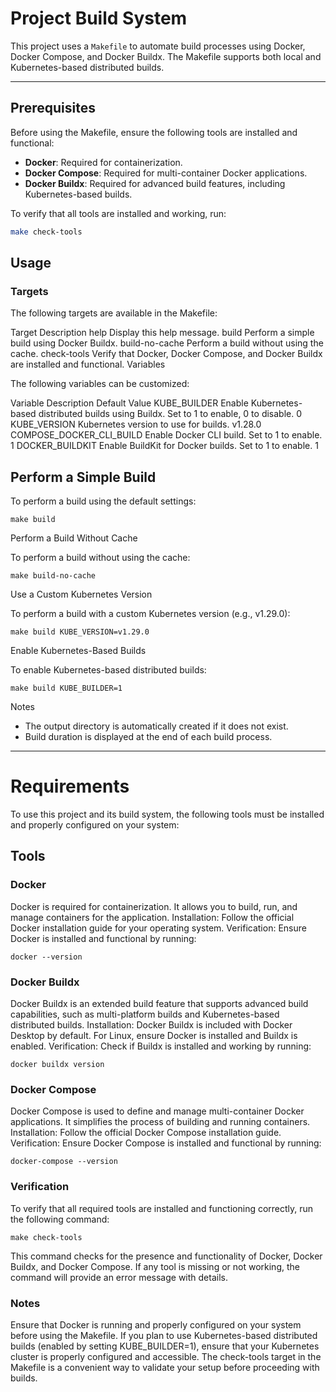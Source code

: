 # Project Build System

This project uses a `Makefile` to automate build processes using Docker, Docker Compose, and Docker Buildx. The Makefile supports both local and Kubernetes-based distributed builds.

---

## Prerequisites

Before using the Makefile, ensure the following tools are installed and functional:

- **Docker**: Required for containerization.
- **Docker Compose**: Required for multi-container Docker applications.
- **Docker Buildx**: Required for advanced build features, including Kubernetes-based builds.

To verify that all tools are installed and working, run:

```bash
make check-tools
```

## Usage

### Targets

The following targets are available in the Makefile:

Target	Description
help	Display this help message.
build	Perform a simple build using Docker Buildx.
build-no-cache	Perform a build without using the cache.
check-tools	Verify that Docker, Docker Compose, and Docker Buildx are installed and functional.
Variables

The following variables can be customized:

Variable	Description	Default Value
KUBE_BUILDER	Enable Kubernetes-based distributed builds using Buildx. Set to 1 to enable, 0 to disable.	0
KUBE_VERSION	Kubernetes version to use for builds.	v1.28.0
COMPOSE_DOCKER_CLI_BUILD	Enable Docker CLI build. Set to 1 to enable.	1
DOCKER_BUILDKIT	Enable BuildKit for Docker builds. Set to 1 to enable.	1


## Perform a Simple Build

To perform a build using the default settings:
```
make build
```

Perform a Build Without Cache

To perform a build without using the cache:
```
make build-no-cache
```

Use a Custom Kubernetes Version

To perform a build with a custom Kubernetes version (e.g., v1.29.0):
```
make build KUBE_VERSION=v1.29.0
```
Enable Kubernetes-Based Builds

To enable Kubernetes-based distributed builds:

```
make build KUBE_BUILDER=1
```

Notes

- The output directory is automatically created if it does not exist.
- Build duration is displayed at the end of each build process.

---

# Requirements

To use this project and its build system, the following tools must be installed and properly configured on your system:

## Tools

### Docker
Docker is required for containerization. It allows you to build, run, and manage containers for the application.
Installation: Follow the official Docker installation guide for your operating system.
Verification: Ensure Docker is installed and functional by running:
```
docker --version
```

### Docker Buildx
Docker Buildx is an extended build feature that supports advanced build capabilities, such as multi-platform builds and Kubernetes-based distributed builds.
Installation: Docker Buildx is included with Docker Desktop by default. For Linux, ensure Docker is installed and Buildx is enabled.
Verification: Check if Buildx is installed and working by running:
```
docker buildx version
```

### Docker Compose
Docker Compose is used to define and manage multi-container Docker applications. It simplifies the process of building and running containers.
Installation: Follow the official Docker Compose installation guide.
Verification: Ensure Docker Compose is installed and functional by running:
```
docker-compose --version
```

### Verification

To verify that all required tools are installed and functioning correctly, run the following command:
```
make check-tools
```

This command checks for the presence and functionality of Docker, Docker Buildx, and Docker Compose. If any tool is missing or not working, the command will provide an error message with details.

### Notes

Ensure that Docker is running and properly configured on your system before using the Makefile.
If you plan to use Kubernetes-based distributed builds (enabled by setting KUBE_BUILDER=1), ensure that your Kubernetes cluster is properly configured and accessible.
The check-tools target in the Makefile is a convenient way to validate your setup before proceeding with builds.
